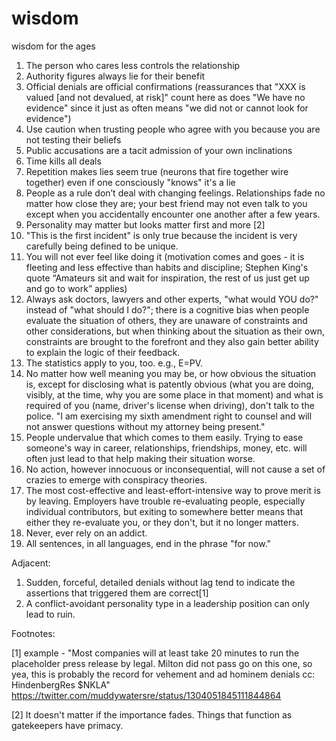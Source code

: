 # wisdom
wisdom for the ages

1. The person who cares less controls the relationship
2. Authority figures always lie for their benefit
3. Official denials are official confirmations (reassurances that "XXX is valued [and not devalued, at risk]" count here as does "We have no evidence" since it just as often means "we did not or cannot look for evidence")
4. Use caution when trusting people who agree with you because you are not testing their beliefs
5. Public accusations are a tacit admission of your own inclinations
6. Time kills all deals
7. Repetition makes lies seem true (neurons that fire together wire together) even if one consciously "knows" it's a lie
8. People as a rule don’t deal with changing feelings. Relationships fade no matter how close they are; your best friend may not even talk to you except when you accidentally encounter one another after a few years.
9. Personality may matter but looks matter first and more [2] 
10. "This is the first incident" is only true because the incident is very carefully being defined to be unique.
11. You will not ever feel like doing it (motivation comes and goes - it is fleeting and less effective than habits and discipline; Stephen King's quote “Amateurs sit and wait for inspiration, the rest of us just get up and go to work” applies)
12. Always ask doctors, lawyers and other experts, "what would YOU do?" instead of "what should I do?"; there is a cognitive bias when people evaluate the situation of others, they are unaware of constraints and other considerations, but when thinking about the situation as their own, constraints are brought to the forefront and they also gain better ability to explain the logic of their feedback.
13. The statistics apply to you, too.  e.g., E=PV.  
14. No matter how well meaning you may be, or how obvious the situation is, except for disclosing what is patently obvious (what you are doing, visibly, at the time, why you are some place in that moment) and what is required of you (name, driver's license when driving), don't talk to the police.  "I am exercising my sixth amendment right to counsel and will not answer questions without my attorney being present."
15. People undervalue that which comes to them easily.  Trying to ease someone's way in career, relationships, friendships, money, etc. will often just lead to that help making their situation worse.
16. No action, however innocuous or inconsequential, will not cause a set of crazies to emerge with conspiracy theories.
17. The most cost-effective and least-effort-intensive way to prove merit is by leaving. Employers have trouble re-evaluating people, especially individual contributors, but exiting to somewhere better means that either they re-evaluate you, or they don't, but it no longer matters.
18. Never, ever rely on an addict.
19. All sentences, in all languages, end in the phrase "for now."

Adjacent:

1. Sudden, forceful, detailed denials without lag tend to indicate the assertions that triggered them are correct[1]
2. A conflict-avoidant personality type in a leadership position can only lead to ruin.



Footnotes:

[1] example - "Most companies will at least take 20 minutes to run the placeholder press release by legal. Milton did not pass go on this one, so yea, this is probably the record for vehement and ad hominem denials cc: HindenbergRes $NKLA" https://twitter.com/muddywatersre/status/1304051845111844864 

[2] It doesn't matter if the importance fades. Things that function as gatekeepers have primacy.
